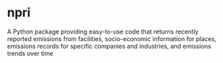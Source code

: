 # npri
A Python package providing easy-to-use code that returns recently reported emissions from facilities, socio-economic information for places, emissions records for specific companies and industries, and emissions trends over time
